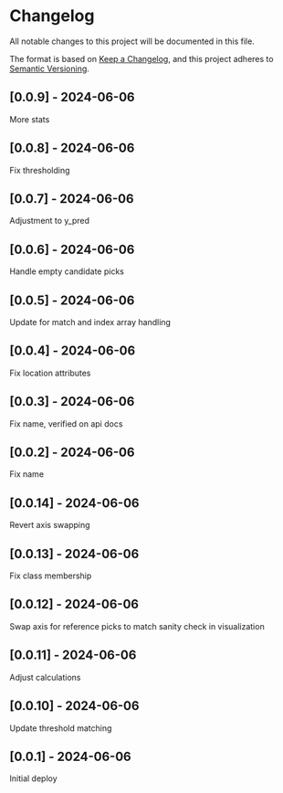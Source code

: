 # Changelog
All notable changes to this project will be documented in this file.

The format is based on [Keep a Changelog](https://keepachangelog.com/en/1.0.0/),
and this project adheres to [Semantic Versioning](https://semver.org/spec/v2.0.0.html).

## [0.0.9] - 2024-06-06
More stats

## [0.0.8] - 2024-06-06
Fix thresholding

## [0.0.7] - 2024-06-06
Adjustment to y_pred

## [0.0.6] - 2024-06-06
Handle empty candidate picks

## [0.0.5] - 2024-06-06
Update for match and index array handling

## [0.0.4] - 2024-06-06
Fix location attributes

## [0.0.3] - 2024-06-06
Fix name, verified on api docs

## [0.0.2] - 2024-06-06
Fix name

## [0.0.14] - 2024-06-06
Revert axis swapping

## [0.0.13] - 2024-06-06
Fix class membership

## [0.0.12] - 2024-06-06
Swap axis for reference picks to match sanity check in visualization

## [0.0.11] - 2024-06-06
Adjust calculations

## [0.0.10] - 2024-06-06
Update threshold matching

## [0.0.1] - 2024-06-06
Initial deploy
